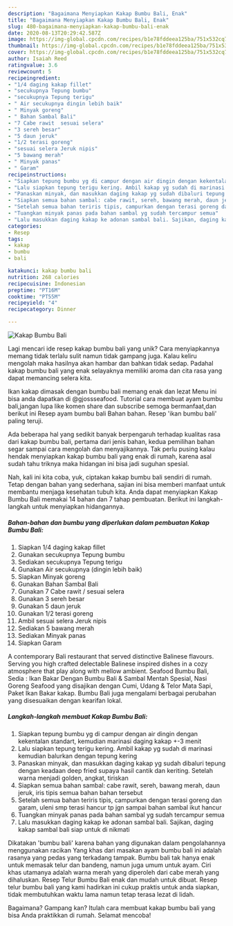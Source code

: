 ```yaml
---
description: "Bagaimana Menyiapkan Kakap Bumbu Bali, Enak"
title: "Bagaimana Menyiapkan Kakap Bumbu Bali, Enak"
slug: 480-bagaimana-menyiapkan-kakap-bumbu-bali-enak
date: 2020-08-13T20:29:42.587Z
image: https://img-global.cpcdn.com/recipes/b1e78fddeea125ba/751x532cq70/kakap-bumbu-bali-foto-resep-utama.jpg
thumbnail: https://img-global.cpcdn.com/recipes/b1e78fddeea125ba/751x532cq70/kakap-bumbu-bali-foto-resep-utama.jpg
cover: https://img-global.cpcdn.com/recipes/b1e78fddeea125ba/751x532cq70/kakap-bumbu-bali-foto-resep-utama.jpg
author: Isaiah Reed
ratingvalue: 3.6
reviewcount: 5
recipeingredient:
- "1/4 daging kakap fillet"
- "secukupnya Tepung bumbu"
- "secukupnya Tepung terigu"
- " Air secukupnya dingin lebih baik"
- " Minyak goreng"
- " Bahan Sambal Bali"
- "7 Cabe rawit  sesuai selera"
- "3 sereh besar"
- "5 daun jeruk"
- "1/2 terasi goreng"
- "sesuai selera Jeruk nipis"
- "5 bawang merah"
- " Minyak panas"
- " Garam"
recipeinstructions:
- "Siapkan tepung bumbu yg di campur dengan air dingin dengan kekentalan standart, kemudian marinasi daging kakap +-3 menit"
- "Lalu siapkan tepung terigu kering. Ambil kakap yg sudah di marinasi kemudian balurkan dengan tepung kering"
- "Panaskan minyak, dan masukkan daging kakap yg sudah dibaluri tepung dengan keadaan deep fried supaya hasil cantik dan keriting. Setelah warna menjadi golden, angkat, tiriskan"
- "Siapkan semua bahan sambal: cabe rawit, sereh, bawang merah, daun jeruk, iris tipis semua bahan bahan tersebut"
- "Setelah semua bahan teriris tipis, campurkan dengan terasi goreng dan garam, uleni smp terasi hancur tp jgn sampai bahan sambal ikut hancur"
- "Tuangkan minyak panas pada bahan sambal yg sudah tercampur semua"
- "Lalu masukkan daging kakap ke adonan sambal bali. Sajikan, daging kakap sambal bali siap untuk di nikmati"
categories:
- Resep
tags:
- kakap
- bumbu
- bali

katakunci: kakap bumbu bali 
nutrition: 268 calories
recipecuisine: Indonesian
preptime: "PT16M"
cooktime: "PT55M"
recipeyield: "4"
recipecategory: Dinner

---
```



![Kakap Bumbu Bali](https://img-global.cpcdn.com/recipes/b1e78fddeea125ba/751x532cq70/kakap-bumbu-bali-foto-resep-utama.jpg)

Lagi mencari ide resep kakap bumbu bali yang unik? Cara menyiapkannya memang tidak terlalu sulit namun tidak gampang juga. Kalau keliru mengolah maka hasilnya akan hambar dan bahkan tidak sedap. Padahal kakap bumbu bali yang enak selayaknya memiliki aroma dan cita rasa yang dapat memancing selera kita.

Ikan kakap dimasak dengan bumbu bali memang enak dan lezat Menu ini bisa anda dapatkan di @gjossseafood. Tutorial cara membuat ayam bumbu bali,jangan lupa like komen share dan subscribe semoga bermanfaat,dan berikut ini Resep ayam bumbu bali Bahan bahan. Resep &#39;ikan bumbu bali&#39; paling teruji.

Ada beberapa hal yang sedikit banyak berpengaruh terhadap kualitas rasa dari kakap bumbu bali, pertama dari jenis bahan, kedua pemilihan bahan segar sampai cara mengolah dan menyajikannya. Tak perlu pusing kalau hendak menyiapkan kakap bumbu bali yang enak di rumah, karena asal sudah tahu triknya maka hidangan ini bisa jadi suguhan spesial.


Nah, kali ini kita coba, yuk, ciptakan kakap bumbu bali sendiri di rumah. Tetap dengan bahan yang sederhana, sajian ini bisa memberi manfaat untuk membantu menjaga kesehatan tubuh kita. Anda dapat menyiapkan Kakap Bumbu Bali memakai 14 bahan dan 7 tahap pembuatan. Berikut ini langkah-langkah untuk menyiapkan hidangannya.

<!--inarticleads1-->

##### Bahan-bahan dan bumbu yang diperlukan dalam pembuatan Kakap Bumbu Bali:

1. Siapkan 1/4 daging kakap fillet
1. Gunakan secukupnya Tepung bumbu
1. Sediakan secukupnya Tepung terigu
1. Gunakan  Air secukupnya (dingin lebih baik)
1. Siapkan  Minyak goreng
1. Gunakan  Bahan Sambal Bali
1. Gunakan 7 Cabe rawit / sesuai selera
1. Gunakan 3 sereh besar
1. Gunakan 5 daun jeruk
1. Gunakan 1/2 terasi goreng
1. Ambil sesuai selera Jeruk nipis
1. Sediakan 5 bawang merah
1. Sediakan  Minyak panas
1. Siapkan  Garam


A contemporary Bali restaurant that served distinctive Balinese flavours. Serving you high crafted delectable Balinese inspired dishes in a cozy atmosphere that play along with mellow ambient. Seafood Bumbu Bali, Sedia : Ikan Bakar Dengan Bumbu Bali &amp; Sambal Mentah Spesial, Nasi Goreng Seafood yang disajikan dengan Cumi, Udang &amp; Telor Mata Sapi, Paket Ikan Bakar kakap. Bumbu Bali juga mengalami berbagai perubahan yang disesuaikan dengan kearifan lokal. 

<!--inarticleads2-->

##### Langkah-langkah membuat Kakap Bumbu Bali:

1. Siapkan tepung bumbu yg di campur dengan air dingin dengan kekentalan standart, kemudian marinasi daging kakap +-3 menit
1. Lalu siapkan tepung terigu kering. Ambil kakap yg sudah di marinasi kemudian balurkan dengan tepung kering
1. Panaskan minyak, dan masukkan daging kakap yg sudah dibaluri tepung dengan keadaan deep fried supaya hasil cantik dan keriting. Setelah warna menjadi golden, angkat, tiriskan
1. Siapkan semua bahan sambal: cabe rawit, sereh, bawang merah, daun jeruk, iris tipis semua bahan bahan tersebut
1. Setelah semua bahan teriris tipis, campurkan dengan terasi goreng dan garam, uleni smp terasi hancur tp jgn sampai bahan sambal ikut hancur
1. Tuangkan minyak panas pada bahan sambal yg sudah tercampur semua
1. Lalu masukkan daging kakap ke adonan sambal bali. Sajikan, daging kakap sambal bali siap untuk di nikmati


Dikatakan &#39;bumbu bali&#39; karena bahan yang digunakan dalam pengolahannya menggunakan racikan Yang khas dari masakan ayam bumbu bali ini adalah rasanya yang pedas yang terkadang tampak. Bumbu bali tak hanya enak untuk memasak telur dan bandeng, namun juga umum untuk ayam. Ciri khas utamanya adalah warna merah yang diperoleh dari cabe merah yang dihaluskan. Resep Telur Bumbu Bali enak dan mudah untuk dibuat. Resep telur bumbu bali yang kami hadirkan ini cukup praktis untuk anda siapkan, tidak membutuhkan waktu lama namun tetap terasa lezat di lidah. 

Bagaimana? Gampang kan? Itulah cara membuat kakap bumbu bali yang bisa Anda praktikkan di rumah. Selamat mencoba!
